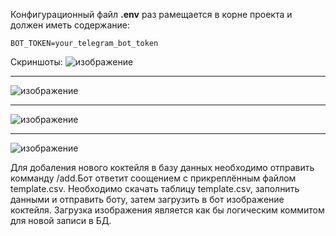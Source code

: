 Конфигурационный файл <b>.env</b> раз рамещается в корне проекта и должен иметь содержание:

````
BOT_TOKEN=your_telegram_bot_token
````

Скриншоты:
![изображение](https://github.com/user-attachments/assets/8cd2eddd-8c37-4636-8bc9-bff0c7d5382e)

*********

![изображение](https://github.com/user-attachments/assets/59ae1685-3c92-4988-b137-336a6b4b2b6b)

*********

![изображение](https://github.com/user-attachments/assets/6b395a8c-d276-4154-b4fc-9aaccdae76eb)

*********

![изображение](https://github.com/user-attachments/assets/3407250a-0622-45cc-b5ca-b415c4b17105)


Для добаления нового коктейля в базу данных необходимо отправить комманду /add.Бот ответит соощением с прикреплённым файлом template.csv. Необходимо скачать таблицу template.csv, заполнить данными и отправить боту, затем загрузить в бот изображение коктейля. Загрузка изображения является как бы логическим коммитом для новой записи в БД.


